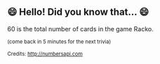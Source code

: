 ## 😄 Hello! Did you know that... 😄
60 is the total number of cards in the game Racko.

<sup>(come back in 5 minutes for the next trivia)</sup>


<sup>Credits: http://numbersapi.com</sup>
